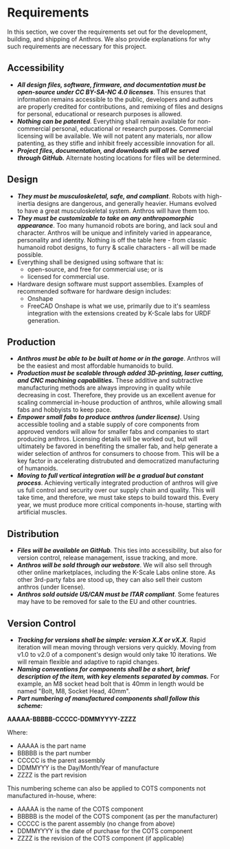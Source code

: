 # Requirements

In this section, we cover the requirements set out for the development, building, and shipping of Anthros. We also provide explanations for why such requirements are necessary for this project.

## Accessibility

- ***All design files, software, firmware, and documentation must be open-source under CC BY-SA-NC 4.0 licenses***. This ensures that information remains accessible to the public, developers and authors are properly credited for contributions, and remixing of files and designs for personal, educational or research purposes is allowed.
- ***Nothing can be patented***. Everything shall remain available for non-commercial  personal, educational or research purposes. Commercial licensing will be available. We will not patent any materials, nor allow patenting, as they stifle and inhibit freely accessible innovation for all. 
- ***Project files, documentation, and downloads will all be served through GitHub.*** Alternate hosting locations for files will be determined.

## Design 

- ***They must be musculoskeletal, safe, and compliant***. Robots with high-inertia designs are dangerous, and generally heavier. Humans evolved to have a great musculoskeletal system. Anthros will have them too.
- ***They must be customizable to take on any anthropomorphic appearance***. Too many humanoid robots are boring, and lack soul and character. Anthros will be unique and infinitely varied in appearance, personality and identity. Nothing is off the table here - from classic humanoid robot designs, to furry & scalie characters - all will be made possible.
- Everything shall be designed using software that is:
    - open-source, and free for commercial use; or is
    - licensed for commercial use.
- Hardware design software must support assemblies.
Examples of recommended software for hardware design includes:
    - Onshape
    - FreeCAD
Onshape is what we use, primarily due to it's seamless integration with the extensions created by K-Scale labs for URDF generation.

## Production 

- ***Anthros must be able to be built at home or in the garage***. Anthros will be the easiest and most affordable humanoids to build.
- ***Production must be scalable through added 3D-printing, laser cutting, and CNC machining capabilities.*** These additive and subtractive manufacturing methods are always improving in quality while decreasing in cost. Therefore, they provide us an excellent avenue for scaling commercial in-house production of anthros, while allowing small fabs and hobbyists to keep pace.
- ***Empower small fabs to produce anthros (under license)***. Using accessible tooling and a stable supply of core components from approved vendors will allow for smaller fabs and companies to start producing anthros. Licensing details will be worked out, but will ultimately be favored in benefiting the smaller fab, and help generate a wider selection of anthros for consumers to choose from. This will be a key factor in accelerating distrubuted and democratized manufacturing of humanoids.
- ***Moving to full vertical integration will be a gradual but constant process***. Achieving vertically integrated production of anthros will give us full control and security over our supply chain and quality. This will take time, and therefore, we must take steps to build toward this. Every year, we must produce more critical components in-house, starting with artificial muscles.

## Distribution 

- ***Files will be available on GitHub***. This ties into accessibility, but also for version control, release management, issue tracking, and more.
- ***Anthros will be sold through our webstore***. We will also sell through other online marketplaces, including the K-Scale Labs online store. As other 3rd-party fabs are stood up, they can also sell their custom anthros (under license).
- ***Anthros sold outside US/CAN must be ITAR compliant***. Some features may have to be removed for sale to the EU and other countries.

## Version Control

- ***Tracking for versions shall be simple: version X.X or vX.X***. Rapid iteration will mean moving through versions very quickly. Moving from v1.0 to v2.0 of a component's design would only take 10 iterations. We will remain flexible and adaptive to rapid changes.
- ***Naming conventions for components shall be a short, brief description of the item, with key elements separated by commas.*** For example, an M8  socket head bolt that is 40mm in length would be named "Bolt, M8, Socket Head, 40mm". 
- ***Part numbering of manufactured components shall follow this scheme:***

**AAAAA-BBBBB-CCCCC-DDMMYYYY-ZZZZ**

Where:

- AAAAA is the part name
- BBBBB is the part number
- CCCCC is the parent assembly
- DDMMYYY is the Day/Month/Year of manufacture
- ZZZZ is the part revision 

This numbering scheme can also be applied to COTS components not manufactured in-house, where:

- AAAAA is the name of the COTS component
- BBBBB is the model of the COTS component (as per the manufacturer)
- CCCCC is the parent assembly (no change from above)
- DDMMYYYY is the date of purchase for the COTS component
- ZZZZ is the revision of the COTS component (if applicable)
